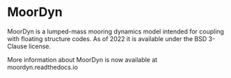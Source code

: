 MoorDyn
=======

MoorDyn is a lumped-mass mooring dynamics model intended for coupling with floating structure codes. As of 2022 it is available under the BSD 3-Clause license.

More information about MoorDyn is now available at moordyn.readthedocs.io
